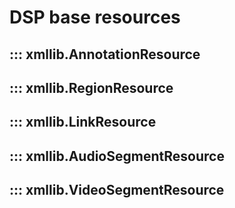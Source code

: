 # DSP base resources

<!-- markdownlint-disable MD022 -->

## ::: xmllib.AnnotationResource 

## ::: xmllib.RegionResource

## ::: xmllib.LinkResource

## ::: xmllib.AudioSegmentResource

## ::: xmllib.VideoSegmentResource
